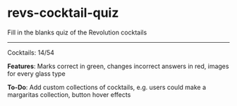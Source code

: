 # revs-cocktail-quiz
Fill in the blanks quiz of the Revolution cocktails

---

Cocktails:  14/54

**Features**: Marks correct in green, changes incorrect answers in red, images for every glass type

**To-Do**: Add custom collections of cocktails, e.g. users could make a margaritas collection, button hover effects
